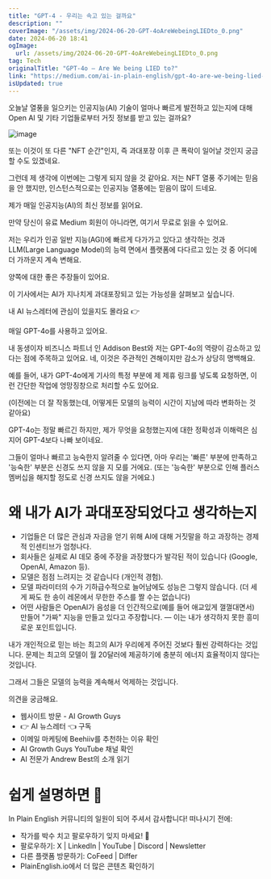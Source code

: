 ```yaml
---
title: "GPT-4 - 우리는 속고 있는 걸까요"
description: ""
coverImage: "/assets/img/2024-06-20-GPT-4oAreWebeingLIEDto_0.png"
date: 2024-06-20 18:41
ogImage:
  url: /assets/img/2024-06-20-GPT-4oAreWebeingLIEDto_0.png
tag: Tech
originalTitle: "GPT-4o — Are We being LIED to?"
link: "https://medium.com/ai-in-plain-english/gpt-4o-are-we-being-lied-to-878a19867d9f"
isUpdated: true
---
```


오늘날 열풍을 일으키는 인공지능(AI) 기술이 얼마나 빠르게 발전하고 있는지에 대해 Open AI 및 기타 기업들로부터 거짓 정보를 받고 있는 걸까요?

![image](/assets/img/2024-06-20-GPT-4oAreWebeingLIEDto_0.png)

또는 이것이 또 다른 "NFT 순간"인지, 즉 과대포장 이후 큰 폭락이 일어날 것인지 궁금할 수도 있겠네요.

그런데 제 생각에 이번에는 그렇게 되지 않을 것 같아요. 저는 NFT 열풍 주기에는 믿음을 안 했지만, 인스턴스적으로는 인공지능 열풍에는 믿음이 많이 드네요.

<div class="content-ad"></div>

제가 매일 인공지능(AI)의 최신 정보를 읽어요.

만약 당신이 유료 Medium 회원이 아니라면, 여기서 무료로 읽을 수 있어요.

저는 우리가 인공 일반 지능(AGI)에 빠르게 다가가고 있다고 생각하는 것과 LLM(Large Language Model)의 능력 면에서 플랫폼에 다다르고 있는 것 중 어디에 더 가까운지 계속 변해요.

양쪽에 대한 좋은 주장들이 있어요.

<div class="content-ad"></div>

이 기사에서는 AI가 지나치게 과대포장되고 있는 가능성을 살펴보고 싶습니다.

내 AI 뉴스레터에 관심이 있을지도 몰라요 👉

매일 GPT-4o를 사용하고 있어요.

내 동생이자 비즈니스 파트너 인 Addison Best와 저는 GPT-4o의 역량이 감소하고 있다는 점에 주목하고 있어요. 네, 이것은 주관적인 견해이지만 감소가 상당히 명백해요.

<div class="content-ad"></div>

예를 들어, 내가 GPT-4o에게 기사의 특정 부분에 제 제휴 링크를 넣도록 요청하면, 이런 간단한 작업에 엉망징창으로 처리할 수도 있어요.

(이전에는 더 잘 작동했는데, 어떻게든 모델의 능력이 시간이 지남에 따라 변화하는 것 같아요)

GPT-4o는 정말 빠르긴 하지만, 제가 무엇을 요청했는지에 대한 정확성과 이해력은 심지어 GPT-4보다 나빠 보이네요.

그들이 얼마나 빠르고 능숙한지 알려줄 수 있다면, 아마 우리는 '빠른' 부분에 만족하고 '능숙한' 부분은 신경도 쓰지 않을 지 모를 거에요. (또는 '능숙한' 부분으로 인해 플러스 멤버십을 해지할 정도로 신경 쓰지도 않을 거에요.)

<div class="content-ad"></div>

# 왜 내가 AI가 과대포장되었다고 생각하는지

- 기업들은 더 많은 관심과 자금을 얻기 위해 AI에 대해 거짓말을 하고 과장하는 경제적 인센티브가 엄청나다.
- 회사들은 실제로 AI 데모 중에 주장을 과장했다가 발각된 적이 있습니다 (Google, OpenAI, Amazon 등).
- 모델은 점점 느려지는 것 같습니다 (개인적 경험).
- 모델 파라미터의 수가 기하급수적으로 늘어남에도 성능은 그렇지 않습니다. (더 세게 짜도 한 송이 레몬에서 무한한 주스를 짤 수는 없습니다)
- 어떤 사람들은 OpenAI가 음성을 더 인간적으로(예를 들어 애교있게 껄껄대면서) 만들어 "가짜" 지능을 만들고 있다고 주장합니다. — 이는 내가 생각하지 못한 흥미로운 포인트입니다.

내가 개인적으로 믿는 바는 최고의 AI가 우리에게 주어진 것보다 훨씬 강력하다는 것입니다. 문제는 최고의 모델이 월 20달러에 제공하기에 충분히 에너지 효율적이지 않다는 것입니다.

그래서 그들은 모델의 능력을 계속해서 억제하는 것입니다.

<div class="content-ad"></div>

의견을 궁금해요.

- 웹사이트 방문 - AI Growth Guys
- 👉 AI 뉴스레터 👈 구독
- 이메일 마케팅에 Beehiiv를 추천하는 이유 확인
- AI Growth Guys YouTube 채널 확인
- AI 전문가 Andrew Best의 소개 읽기

# 쉽게 설명하면 🚀

In Plain English 커뮤니티의 일원이 되어 주셔서 감사합니다! 떠나시기 전에:

<div class="content-ad"></div>

- 작가를 박수 치고 팔로우하기 잊지 마세요! 👏️️
- 팔로우하기: X | LinkedIn | YouTube | Discord | Newsletter
- 다른 플랫폼 방문하기: CoFeed | Differ
- PlainEnglish.io에서 더 많은 콘텐츠 확인하기
